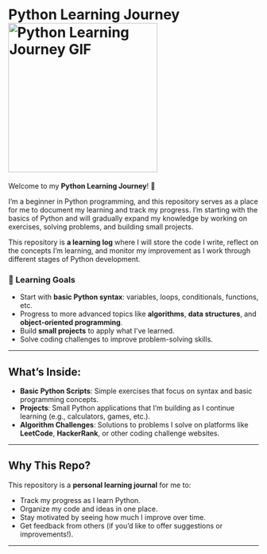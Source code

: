 # Python Learning Journey <img src="https://media.giphy.com/media/coxQHKASG60HrHtvkt/giphy.gif?cid=790b7611913jv3zyxnsdk2vmrk3qf5ycgelmyxpd9cfxn9bk&ep=v1_gifs_search&rid=giphy.gif&ct=g" alt="Python Learning Journey GIF" width="300" />


Welcome to my **Python Learning Journey**! 👋

I’m a beginner in Python programming, and this repository serves as a place for me to document my learning and track my progress. I’m starting with the basics of Python and will gradually expand my knowledge by working on exercises, solving problems, and building small projects.

This repository is **a learning log** where I will store the code I write, reflect on the concepts I’m learning, and monitor my improvement as I work through different stages of Python development.

### 🚀 Learning Goals
- Start with **basic Python syntax**: variables, loops, conditionals, functions, etc.
- Progress to more advanced topics like **algorithms**, **data structures**, and **object-oriented programming**.
- Build **small projects** to apply what I’ve learned.
- Solve coding challenges to improve problem-solving skills.

---

## What’s Inside:
- **Basic Python Scripts**: Simple exercises that focus on syntax and basic programming concepts.
- **Projects**: Small Python applications that I’m building as I continue learning (e.g., calculators, games, etc.).
- **Algorithm Challenges**: Solutions to problems I solve on platforms like **LeetCode**, **HackerRank**, or other coding challenge websites.

---

## Why This Repo?
This repository is a **personal learning journal** for me to:
- Track my progress as I learn Python.
- Organize my code and ideas in one place.
- Stay motivated by seeing how much I improve over time.
- Get feedback from others (if you’d like to offer suggestions or improvements!).

---

